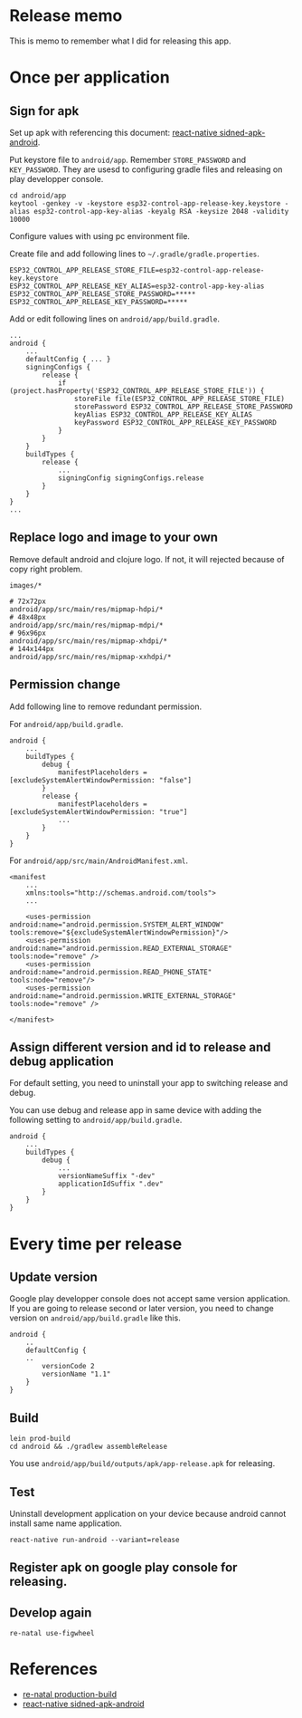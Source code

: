 # Release memo
This is memo to remember what I did for releasing this app.

# Once per application

## Sign for apk
Set up apk with referencing this document: [react-native sidned-apk-android](https://facebook.github.io/react-native/docs/signed-apk-android.html).

Put keystore file to `android/app`.
Remember `STORE_PASSWORD` and `KEY_PASSWORD`.
They are usesd to configuring gradle files and releasing on play developper console.

```
cd android/app
keytool -genkey -v -keystore esp32-control-app-release-key.keystore -alias esp32-control-app-key-alias -keyalg RSA -keysize 2048 -validity 10000
```

Configure values with using pc environment file.

Create file and add following lines to `~/.gradle/gradle.properties`.
```
ESP32_CONTROL_APP_RELEASE_STORE_FILE=esp32-control-app-release-key.keystore
ESP32_CONTROL_APP_RELEASE_KEY_ALIAS=esp32-control-app-key-alias
ESP32_CONTROL_APP_RELEASE_STORE_PASSWORD=*****
ESP32_CONTROL_APP_RELEASE_KEY_PASSWORD=*****
```

Add or edit following lines on `android/app/build.gradle`.
```
...
android {
    ...
    defaultConfig { ... }
    signingConfigs {
        release {
            if (project.hasProperty('ESP32_CONTROL_APP_RELEASE_STORE_FILE')) {
                storeFile file(ESP32_CONTROL_APP_RELEASE_STORE_FILE)
                storePassword ESP32_CONTROL_APP_RELEASE_STORE_PASSWORD
                keyAlias ESP32_CONTROL_APP_RELEASE_KEY_ALIAS
                keyPassword ESP32_CONTROL_APP_RELEASE_KEY_PASSWORD
            }
        }
    }
    buildTypes {
        release {
            ...
            signingConfig signingConfigs.release
        }
    }
}
...
```

## Replace logo and image to your own
Remove default android and clojure logo.
If not, it will rejected because of copy right problem.

```
images/*
```

```
# 72x72px
android/app/src/main/res/mipmap-hdpi/*
# 48x48px
android/app/src/main/res/mipmap-mdpi/*
# 96x96px
android/app/src/main/res/mipmap-xhdpi/*
# 144x144px
android/app/src/main/res/mipmap-xxhdpi/*
```

## Permission change

Add following line to remove redundant permission.

For `android/app/build.gradle`.
```
android {
    ...
    buildTypes {
        debug {
            manifestPlaceholders = [excludeSystemAlertWindowPermission: "false"]
        }
        release {
            manifestPlaceholders = [excludeSystemAlertWindowPermission: "true"]
            ...
        }
    }
}
```

For `android/app/src/main/AndroidManifest.xml`.

```
<manifest
    ...
    xmlns:tools="http://schemas.android.com/tools">
    ...

    <uses-permission android:name="android.permission.SYSTEM_ALERT_WINDOW" tools:remove="${excludeSystemAlertWindowPermission}"/>
    <uses-permission android:name="android.permission.READ_EXTERNAL_STORAGE" tools:node="remove" />
    <uses-permission android:name="android.permission.READ_PHONE_STATE" tools:node="remove"/>
    <uses-permission android:name="android.permission.WRITE_EXTERNAL_STORAGE" tools:node="remove" />

</manifest>
```

## Assign different version and id to release and debug application
For default setting, you need to uninstall your app to switching release and debug.

You can use debug and release app in same device with adding the following setting to `android/app/build.gradle`.

```
android {
    ...
    buildTypes {
        debug {
            ...
            versionNameSuffix "-dev"
            applicationIdSuffix ".dev"
        }
    }
}
```

# Every time per release

## Update version
Google play developper console does not accept same version application.
If you are going to release second or later version, you need to change version on `android/app/build.gradle` like this.

```
android {
    ..
    defaultConfig {
    ..
        versionCode 2
        versionName "1.1"
    }
}
```

## Build

```
lein prod-build
cd android && ./gradlew assembleRelease
```

You use `android/app/build/outputs/apk/app-release.apk` for releasing.

## Test

Uninstall development application on your device because android cannot install same name application.

```
react-native run-android --variant=release
```

## Register apk on google play console for releasing.

## Develop again

```
re-natal use-figwheel
```

# References
- [re-natal production-build](https://github.com/drapanjanas/re-natal#production-build)
- [react-native sidned-apk-android](https://facebook.github.io/react-native/docs/signed-apk-android.html)
